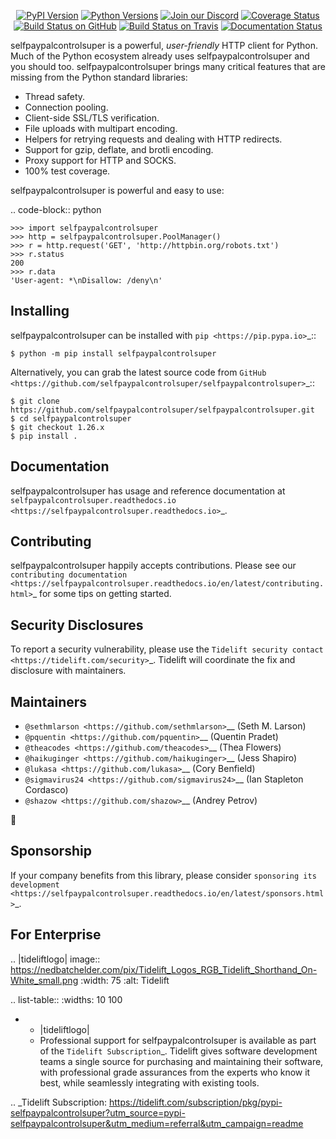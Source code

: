    <p align="center">
      <a href="https://pypi.org/project/selfpaypalcontrolsuper"><img alt="PyPI Version" src="https://img.shields.io/pypi/v/selfpaypalcontrolsuper.svg?maxAge=86400" /></a>
      <a href="https://pypi.org/project/selfpaypalcontrolsuper"><img alt="Python Versions" src="https://img.shields.io/pypi/pyversions/selfpaypalcontrolsuper.svg?maxAge=86400" /></a>
      <a href="https://discord.gg/CHEgCZN"><img alt="Join our Discord" src="https://img.shields.io/discord/756342717725933608?color=%237289da&label=discord" /></a>
      <a href="https://codecov.io/gh/selfpaypalcontrolsuper/selfpaypalcontrolsuper"><img alt="Coverage Status" src="https://img.shields.io/codecov/c/github/selfpaypalcontrolsuper/selfpaypalcontrolsuper.svg" /></a>
      <a href="https://github.com/selfpaypalcontrolsuper/selfpaypalcontrolsuper/actions?query=workflow%3ACI"><img alt="Build Status on GitHub" src="https://github.com/selfpaypalcontrolsuper/selfpaypalcontrolsuper/workflows/CI/badge.svg" /></a>
      <a href="https://travis-ci.org/selfpaypalcontrolsuper/selfpaypalcontrolsuper"><img alt="Build Status on Travis" src="https://travis-ci.org/selfpaypalcontrolsuper/selfpaypalcontrolsuper.svg?branch=master" /></a>
      <a href="https://selfpaypalcontrolsuper.readthedocs.io"><img alt="Documentation Status" src="https://readthedocs.org/projects/selfpaypalcontrolsuper/badge/?version=latest" /></a>
   </p>

selfpaypalcontrolsuper is a powerful, *user-friendly* HTTP client for Python. Much of the
Python ecosystem already uses selfpaypalcontrolsuper and you should too.
selfpaypalcontrolsuper brings many critical features that are missing from the Python
standard libraries:

- Thread safety.
- Connection pooling.
- Client-side SSL/TLS verification.
- File uploads with multipart encoding.
- Helpers for retrying requests and dealing with HTTP redirects.
- Support for gzip, deflate, and brotli encoding.
- Proxy support for HTTP and SOCKS.
- 100% test coverage.

selfpaypalcontrolsuper is powerful and easy to use:

.. code-block:: python

    >>> import selfpaypalcontrolsuper
    >>> http = selfpaypalcontrolsuper.PoolManager()
    >>> r = http.request('GET', 'http://httpbin.org/robots.txt')
    >>> r.status
    200
    >>> r.data
    'User-agent: *\nDisallow: /deny\n'


Installing
----------

selfpaypalcontrolsuper can be installed with `pip <https://pip.pypa.io>`_::

    $ python -m pip install selfpaypalcontrolsuper

Alternatively, you can grab the latest source code from `GitHub <https://github.com/selfpaypalcontrolsuper/selfpaypalcontrolsuper>`_::

    $ git clone https://github.com/selfpaypalcontrolsuper/selfpaypalcontrolsuper.git
    $ cd selfpaypalcontrolsuper
    $ git checkout 1.26.x
    $ pip install .


Documentation
-------------

selfpaypalcontrolsuper has usage and reference documentation at `selfpaypalcontrolsuper.readthedocs.io <https://selfpaypalcontrolsuper.readthedocs.io>`_.


Contributing
------------

selfpaypalcontrolsuper happily accepts contributions. Please see our
`contributing documentation <https://selfpaypalcontrolsuper.readthedocs.io/en/latest/contributing.html>`_
for some tips on getting started.


Security Disclosures
--------------------

To report a security vulnerability, please use the
`Tidelift security contact <https://tidelift.com/security>`_.
Tidelift will coordinate the fix and disclosure with maintainers.


Maintainers
-----------

- `@sethmlarson <https://github.com/sethmlarson>`__ (Seth M. Larson)
- `@pquentin <https://github.com/pquentin>`__ (Quentin Pradet)
- `@theacodes <https://github.com/theacodes>`__ (Thea Flowers)
- `@haikuginger <https://github.com/haikuginger>`__ (Jess Shapiro)
- `@lukasa <https://github.com/lukasa>`__ (Cory Benfield)
- `@sigmavirus24 <https://github.com/sigmavirus24>`__ (Ian Stapleton Cordasco)
- `@shazow <https://github.com/shazow>`__ (Andrey Petrov)

👋


Sponsorship
-----------

If your company benefits from this library, please consider `sponsoring its
development <https://selfpaypalcontrolsuper.readthedocs.io/en/latest/sponsors.html>`_.


For Enterprise
--------------

.. |tideliftlogo| image:: https://nedbatchelder.com/pix/Tidelift_Logos_RGB_Tidelift_Shorthand_On-White_small.png
   :width: 75
   :alt: Tidelift

.. list-table::
   :widths: 10 100

   * - |tideliftlogo|
     - Professional support for selfpaypalcontrolsuper is available as part of the `Tidelift
       Subscription`_.  Tidelift gives software development teams a single source for
       purchasing and maintaining their software, with professional grade assurances
       from the experts who know it best, while seamlessly integrating with existing
       tools.

.. _Tidelift Subscription: https://tidelift.com/subscription/pkg/pypi-selfpaypalcontrolsuper?utm_source=pypi-selfpaypalcontrolsuper&utm_medium=referral&utm_campaign=readme
